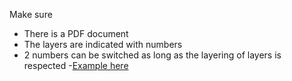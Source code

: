 Make sure

- There is a PDF document
- The layers are indicated with numbers
- 2 numbers can be switched as long as the layering of layers is respected -[Example here](https://www.figma.com/file/YnrbPhItwgUy56I6Yne14S/UI-II---Ex-2?node-id=2%3A3)
